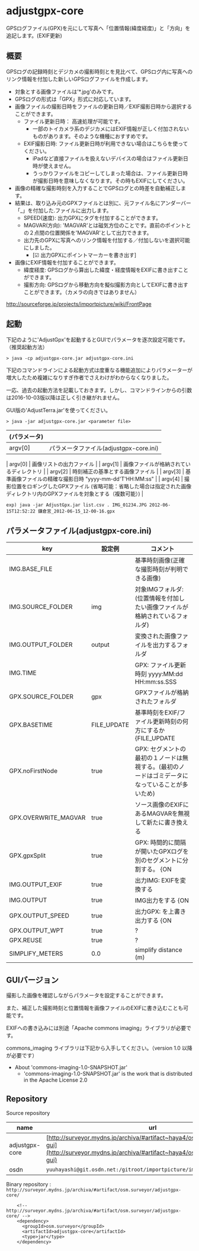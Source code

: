 # adjustgpx-core

GPSログファイル(GPX)を元にして写真へ「位置情報(緯度経度)」と「方向」を追記します。(EXIF更新)

## 概要

GPSログの記録時刻とデジカメの撮影時刻とを見比べて、GPSログ内に写真へのリンク情報を付加した新しいGPSログファイルを作成します。

- 対象とする画像ファイルは'*.jpg'のみです。
- GPSログの形式は「GPX」形式に対応しています。
- 画像ファイルの撮影日時をファイルの更新日時／EXIF撮影日時から選択することができます。
  - ファイル更新日時： 高速処理が可能です。
    - 一部のトイカメラ系のデジカメにはEXIF情報が正しく付加されないものがあります。そのような機種におすすめです。
  - EXIF撮影日時: ファイル更新日時が利用できない場合はこちらを使ってください。
    - iPadなど直接ファイルを扱えないデバイスの場合はファイル更新日時が使えません。
    - うっかりファイルをコピーしてしまった場合は、ファイル更新日時が撮影日時を意味しなくなります。その時もEXIFにしてください。
- 画像の精確な撮影時刻を入力することでGPSログとの時差を自動補正します。
- 結果は、取り込み元のGPXファイルとは別に、元ファイル名にアンダーバー「_」を付加した.ファイルに出力します。
  - SPEED(速度): 出力GPXに<speed>タグを付加することができます。
  - MAGVAR(方向): 'MAGVAR'とは磁気方位のことです。直前のポイントとの２点間の位置関係を'MAGVAR'として出力できます。
  - 出力先のGPXに写真へのリンク情報を付加する／付加しないを選択可能にしました。
    - [☑ 出力GPXにポイントマーカー<WPT>を書き出す]
- 画像にEXIF情報を付加することができます。
  - 緯度経度: GPSログから算出した緯度・経度情報をEXIFに書き出すことができます。
  - 撮影方向: GPSログから移動方向を擬似撮影方向としてEXIFに書き出すことができます。（カメラの向きではありません）

http://sourceforge.jp/projects/importpicture/wiki/FrontPage

## 起動

下記のように'AdjustGpx'を起動するとGUIでパラメータを逐次設定可能です。（推奨起動方法）

```
> java -cp adjustgpx-core.jar adjustgpx-core.ini
```

下記のコマンドラインによる起動方式は度重なる機能追加によりパラメーターが増大したため複雑になりすぎ作者でさえわけがわからなくなりました。

一応、過去の起動方法を記載しておきます。しかし、コマンドラインからの引数は2016-10-03版以降は正しく引き継がれません。

GUI版の'AdjustTerra.jar'を使ってください。

```
> java -jar adjustgpx-core.jar <parameter file>
```

| (パラメータ) |    |
| ----------- | --------------------------- |
| argv[0]     | パラメータファイル(adjustgpx-core.ini)  |

| argv[0]  | 画像リストの出力ファイル  |
| argv[1] | 画像ファイルが格納されているディレクトリ |
| argv[2] | 時刻補正の基準とする画像ファイル |
| argv[3] | 基準画像ファイルの精確な撮影日時 "yyyy-mm-dd'T'HH:MM:ss" |
| argv[4] | 撮影位置をロギングしたGPXファイル	(省略可能：省略した場合は指定された画像ディレクトリ内のGPXファイルを対象とする（複数可能）) |

```
exp) java -jar AdjustGpx.jar list.csv . IMG_01234.JPG 2012-06-15T12:52:22 鎌倉宮_2012-06-15_12-00-16.gpx
```

## パラメータファイル(adjustgpx-core.ini)

| key               | 設定例       | コメント    |
| ----------------- | ------------ | ------------------------------------------- |
| IMG.BASE_FILE     |              | 基準時刻画像(正確な撮影時刻が判明できる画像) |
| IMG.SOURCE_FOLDER | img          | 対象IMGフォルダ:(位置情報を付加したい画像ファイルが格納されているフォルダ) |
| IMG.OUTPUT_FOLDER | output       | 変換された画像ファイルを出力するフォルダ |
| IMG.TIME          |              | GPX: ファイル更新時刻 yyyy:MM:dd HH:mm:ss.SSS |
| GPX.SOURCE_FOLDER | gpx          | GPXファイルが格納されたフォルダ |
| GPX.BASETIME      | FILE_UPDATE  | 基準時刻をEXIF/ファイル更新時刻の何方にするか {FILE_UPDATE | EXIF_TIME}  |
| GPX.noFirstNode   | true         | GPX: <trkseg>セグメントの最初の１ノードは無視する。(最初のノードはゴミデータになっていることが多いため) |
| GPX.OVERWRITE_MAGVAR | true      | ソース画像のEXIFにあるMAGVARを無視して新たに書き換える |
| GPX.gpxSplit      | true         |  GPX: 時間的に間隔が開いたGPXログを別の<trkseg>セグメントに分割する。 {ON | OFF}  |
| IMG.OUTPUT_EXIF   | true         | 出力IMG: EXIFを変換する    |
| IMG.OUTPUT        | true         | IMG出力をする  {ON | OFF}    |
| GPX.OUTPUT_SPEED  | true         | 出力GPX: <SPEED>を上書き出力する {ON | OFF}    |
| GPX.OUTPUT_WPT    | true         | ?    |
| GPX.REUSE         | true         | ? |
| SIMPLIFY_METERS   | 0.0          | simplify distance (m)  |



## GUIバージョン

撮影した画像を確認しながらパラメータを設定することができます。

また、補正した撮影時刻と位置情報を画像ファイルのEXIFに書き込むことも可能です。

EXIFへの書き込みには別途「Apache commons imaging」ライブラリが必要です。

commons_imaging ライブラリは下記から入手してください。（version 1.0 以降が必要です）

- About 'commons-imaging-1.0-SNAPSHOT.jar'
  - 'commons-imaging-1.0-SNAPSHOT.jar' is the work that is distributed in the Apache License 2.0

## Repository

Source repository

| name           | url                                                      |
| -------------- | -------------------------------------------------------- |
| adjustgpx-core | [http://surveyor.mydns.jp/archiva/#artifact~haya4/osm.surveyor/adjustgpx-gui](http://surveyor.mydns.jp/archiva/#artifact~haya4/osm.surveyor/adjustgpx-gui) |
| osdn   | `yuuhayashi@git.osdn.net:/gitroot/importpicture/importpicture.git` |

Binary repository : `http://surveyor.mydns.jp/archiva/#artifact/osm.surveyor/adjustgpx-core/`

```
    <!-- http://surveyor.mydns.jp/archiva/#artifact/osm.surveyor/adjustgpx-core/ -->
    <dependency>
      <groupId>osm.surveyor</groupId>
      <artifactId>adjustgpx-core</artifactId>
      <type>jar</type>
    </dependency>
```
